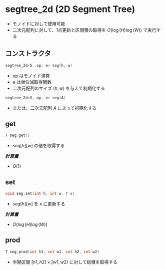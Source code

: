# segtree_2d (2D Segment Tree)

- モノイドに対して使用可能
- 二次元配列に対して、1点更新と区間積の取得を $O(\log(H)\log(W))$ で実行する

## コンストラクタ

```cpp
segtree_2d<S, op, e> seg(h, w)
```
- op はモノイド演算
- e は単位減取得関数
- 二次元配列のサイズ $(h, w)$ を与えて初期化する

```cpp
segtree_2d<S, op, e> seg(A)
```

- または、二次元配列 $A$ によって初期化する

## get

~~~cpp
T seg.get()
~~~

- $seg[h][w]$ の値を取得する

***計算量***

- $O(1)$

## set

~~~cpp
void seg.set(int h, int w, T x)
~~~

- $seg[h][w]$ を $x$ に更新する

***計算量***

- $O(\log(H)\log(W))$

## prod

~~~cpp
T seg.prod(int h1, int w1, int h2, int w2)
~~~

- 半開区間 $[h1, h2) \times [w1, w2)$ に対して総積を取得する
